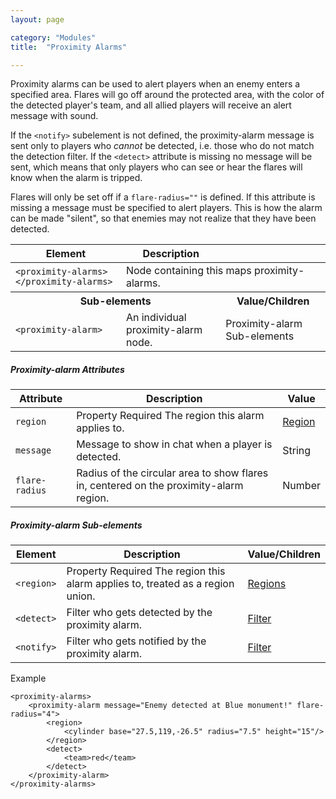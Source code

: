 ```yaml
---
layout: page

category: "Modules"
title:  "Proximity Alarms"

---
```


Proximity alarms can be used to alert players when an enemy enters a specified area. Flares will go off around the protected area, with the color of the detected player's team, and all allied players will receive an alert message with sound.

If the `<notify>` subelement is not defined, the proximity-alarm message is sent only to players who _cannot_ be detected, i.e. those who do not match the detection filter. If the `<detect>` attribute is missing no message will be sent, which means that only players who can see or hear the flares will know when the alarm is tripped.

Flares will only be set off if a `flare-radius=""` is defined. If this attribute is missing a message must be specified to alert players. This is how the alarm can be made "silent", so that enemies may not realize that they have been detected.
<div class='table-responsive'>
  <table class='table table-striped table-condensed'>
    <thead>
      <tr>
        <th>Element</th>
        <th>Description</th>
        <th></th>
      </tr>
    </thead>
    <tbody>
      <tr>
        <td>
          <span class='highlight'>
            <code>&lt;proximity-alarms&gt; &lt;/proximity-alarms&gt;</code>
          </span>
        </td>
        <td colspan='2'>Node containing this maps proximity-alarms.</td>
      </tr>
      <tr>
        <th colspan='2'>Sub-elements</th>
        <th>Value/Children</th>
      </tr>
      <tr>
        <td>
          <span class='highlight'>
            <code>&lt;proximity-alarm&gt;</code>
          </span>
        </td>
        <td>An individual proximity-alarm node.</td>
        <td>
          <span class='label label-default'>Proximity-alarm Sub-elements</span>
        </td>
      </tr>
    </tbody>
  </table>
</div>
<h5>Proximity-alarm Attributes</h5>
<div class='table-responsive'>
  <table class='table table-striped table-condensed'>
    <thead>
      <tr>
        <th>Attribute</th>
        <th>Description</th>
        <th>Value</th>
      </tr>
    </thead>
    <tbody>
      <tr>
        <td>
          <code>region</code>
        </td>
        <td>
          <span class='label label-default' title='Can be either this attribute or a sub-element.'>Property</span>
          <span class='label label-danger'>Required</span>
          The region this alarm applies to.
        </td>
        <td>
          <a href='/modules/regions'>Region</a>
        </td>
      </tr>
      <tr>
        <td>
          <code>message</code>
        </td>
        <td>Message to show in chat when a player is detected.</td>
        <td>
          <span class='label label-primary'>String</span>
        </td>
      </tr>
      <tr>
        <td>
          <code>flare-radius</code>
        </td>
        <td>Radius of the circular area to show flares in, centered on the proximity-alarm region.</td>
        <td>
          <span class='label label-primary'>Number</span>
        </td>
      </tr>
    </tbody>
  </table>
</div>
<h5>Proximity-alarm Sub-elements</h5>
<div class='table-responsive'>
  <table class='table table-striped table-condensed'>
    <thead>
      <tr>
        <th>Element</th>
        <th>Description</th>
        <th>Value/Children</th>
      </tr>
    </thead>
    <tbody>
      <tr>
        <td>
          <span class='highlight'>
            <code>&lt;region&gt;</code>
          </span>
        </td>
        <td>
          <span class='label label-default' title='Can be either this sub-element or an attribute.'>Property</span>
          <span class='label label-danger'>Required</span>
          The region this alarm applies to, treated as a region union.
        </td>
        <td>
          <a href='/modules/regions'>Regions</a>
        </td>
      </tr>
      <tr>
        <td>
          <span class='highlight'>
            <code>&lt;detect&gt;</code>
          </span>
        </td>
        <td>Filter who gets detected by the proximity alarm.</td>
        <td>
          <a href='/modules/filters'>Filter</a>
        </td>
      </tr>
      <tr>
        <td>
          <span class='highlight'>
            <code>&lt;notify&gt;</code>
          </span>
        </td>
        <td>Filter who gets notified by the proximity alarm.</td>
        <td>
          <a href='/modules/filters'>Filter</a>
        </td>
      </tr>
    </tbody>
  </table>
</div>
Example

    <proximity-alarms>
        <proximity-alarm message="Enemy detected at Blue monument!" flare-radius="4">
            <region>
                <cylinder base="27.5,119,-26.5" radius="7.5" height="15"/>
            </region>
            <detect>
                <team>red</team>
            </detect>
        </proximity-alarm>
    </proximity-alarms>
